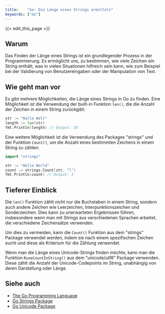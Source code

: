 ```yaml
---
title:    "Go: Die Länge eines Strings ermitteln"
keywords: ["Go"]
---
```


{{< edit_this_page >}}

## Warum

Das Finden der Länge eines Strings ist ein grundlegender Prozess in der Programmierung. Es ermöglicht uns, zu bestimmen, wie viele Zeichen ein String enthält, was in vielen Situationen hilfreich sein kann, wie zum Beispiel bei der Validierung von Benutzereingaben oder der Manipulation von Text.

## Wie geht man vor

Es gibt mehrere Möglichkeiten, die Länge eines Strings in Go zu finden. Eine Möglichkeit ist die Verwendung der built-in Funktion `len()`, die die Anzahl der Zeichen in einem String zurückgibt:

```Go
str := "Hallo Welt"
length := len(str)
fmt.Println(length) // Output: 10
```

Eine weitere Möglichkeit ist die Verwendung des Packages "strings" und der Funktion `Count()`, um die Anzahl eines bestimmten Zeichens in einem String zu zählen:

```Go
import "strings"

str := "Hello World"
count := strings.Count(str, "l")
fmt.Println(count) // Output: 3
```

## Tieferer Einblick

Die `len()` Funktion zählt nicht nur die Buchstaben in einem String, sondern auch andere Zeichen wie Leerzeichen, Interpunktionszeichen und Sonderzeichen. Dies kann zu unerwarteten Ergebnissen führen, insbesondere wenn man mit Strings aus verschiedenen Sprachen arbeitet, die verschiedene Zeichensätze verwenden.

Um dies zu vermeiden, kann die `Count()` Funktion aus dem "strings" Package verwendet werden, indem sie nach einem spezifischen Zeichen sucht und diese als Kriterium für die Zählung verwendet.

Wenn man die Länge eines Unicode-Strings finden möchte, kann man die Funktion `RuneCountInString()` aus dem "unicode/utf8" Package verwenden. Diese zählt die Anzahl der Unicode-Codepoints im String, unabhängig von deren Darstellung oder Länge.

## Siehe auch

- [The Go Programming Language](https://golang.org/)
- [Go Strings Package](https://pkg.go.dev/strings)
- [Go Unicode Package](https://pkg.go.dev/unicode/utf8)